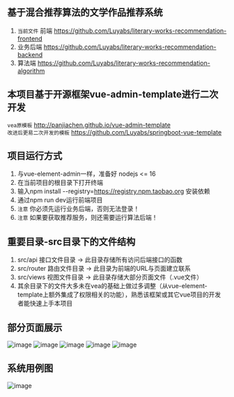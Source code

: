 ## 基于混合推荐算法的文学作品推荐系统
1. `当前文件` 前端 https://github.com/Luyabs/literary-works-recommendation-frontend
2. 业务后端 https://github.com/Luyabs/literary-works-recommendation-backend
3. 算法端 https://github.com/Luyabs/literary-works-recommendation-algorithm

## 本项目基于开源框架vue-admin-template进行二次开发
`vea原模板` http://panjiachen.github.io/vue-admin-template   
`改进后更易二次开发的模板` https://github.com/Luyabs/springboot-vue-template   

## 项目运行方式
1. 与vue-element-admin一样，准备好 nodejs <= 16   
2. 在当前项目的根目录下打开终端
3. 输入npm install --registry=https://registry.npm.taobao.org 安装依赖
4. 通过npm run dev运行前端项目
5. `注意` 你必须先运行业务后端，否则无法登录！
6. `注意` 如果要获取推荐服务，则还需要运行算法后端！

## 重要目录-src目录下的文件结构
1. src/api 接口文件目录 -> 此目录存储所有访问后端接口的函数
2. src/router 路由文件目录 -> 此目录为前端的URL与页面建立联系
3. src/views 视图文件目录 -> 此目录存储大部分页面文件（.vue文件）
4. 其余目录下的文件大多未在vea的基础上做过多调整（从vue-element-template上额外集成了权限相关的功能），熟悉该框架或其它vue项目的开发者能快速上手本项目

## 部分页面展示
![image](https://github.com/Luyabs/literary-works-recommendation-frontend/assets/74538732/12b582a5-da40-491f-9b38-66331cf42caf)
![image](https://github.com/Luyabs/literary-works-recommendation-frontend/assets/74538732/b3f9c0e7-13e4-40e0-9980-8457db54e904)
![image](https://github.com/Luyabs/literary-works-recommendation-frontend/assets/74538732/786dd1e7-61d8-4ee6-9166-2471b69288af)
![image](https://github.com/Luyabs/literary-works-recommendation-frontend/assets/74538732/66e9988f-cdf9-4042-ada9-767d402c8914)
![image](https://github.com/Luyabs/literary-works-recommendation-frontend/assets/74538732/187c95f5-7866-42c9-97bf-b5e0d9740671)

## 系统用例图
![image](https://github.com/Luyabs/literary-works-recommendation-frontend/assets/74538732/7144c98a-ca43-4dfe-be21-c004510b688f)


